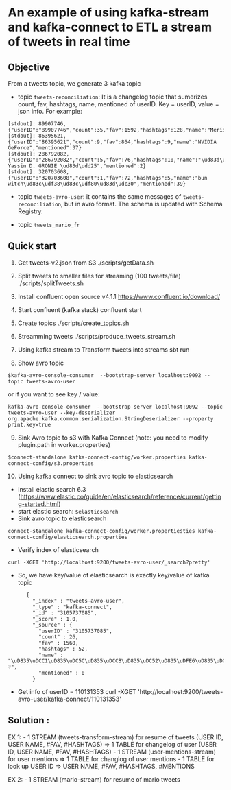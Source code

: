 # An example of using kafka-stream and kafka-connect to ETL a stream of tweets in real time

## Objective
From a tweets topic, we generate 3 kafka topic 

* topic `tweets-reconciliation`: It is a changelog topic that sumerizes count, fav, hashtags, name, mentioned of userID. Key = userID, value = json info. For example:

```
[stdout]: 89907746, {"userID":"89907746","count":35,"fav":1592,"hashtags":128,"name":"MeriStation.com","mentioned":7}
[stdout]: 86395621, {"userID":"86395621","count":9,"fav":864,"hashtags":9,"name":"NVIDIA GeForce","mentioned":37}
[stdout]: 286792082, {"userID":"286792082","count":5,"fav":76,"hashtags":10,"name":"\ud83d\udd25 Yassin D. GRONIE \ud83d\udd25","mentioned":2}
[stdout]: 320703608, {"userID":"320703608","count":1,"fav":72,"hashtags":5,"name":"bun witch\ud83c\udf38\ud83c\udf80\ud83d\udc30","mentioned":39}
```

* topic `tweets-avro-user`: it contains the same messages of `tweets-reconciliation`, but in avro format. The schema is updated with Schema Registry.

* topic `tweets_mario_fr`

## Quick start

1. Get tweets-v2.json from S3
./scripts/getData.sh 

2. Split tweets to smaller files for streaming (100 tweets/file)
./scripts/splitTweets.sh

3. Install confluent open source v4.1.1
https://www.confluent.io/download/

4. Start confluent (kafka stack)
confluent start

5. Create topics 
./scripts/create_topics.sh

6. Streamming tweets 
./scripts/produce_tweets_stream.sh

7. Using kafka stream to Transform tweets into streams
sbt run

8. Show avro topic
```
$kafka-avro-console-consumer  --bootstrap-server localhost:9092 --topic tweets-avro-user
```

or if you want to see key / value:
```
kafka-avro-console-consumer  --bootstrap-server localhost:9092 --topic tweets-avro-user --key-deserializer org.apache.kafka.common.serialization.StringDeserializer --property  print.key=true
```

9. Sink Avro topic to s3 with Kafka Connect   (note: you need to modify plugin.path in worker.properties)
```
$connect-standalone kafka-connect-config/worker.properties kafka-connect-config/s3.properties 
```


10. Using kafka connect to sink avro topic to elasticsearch

* install elastic search 6.3 (https://www.elastic.co/guide/en/elasticsearch/reference/current/getting-started.html)
* start elastic search: `$elasticsearch`
* Sink avro topic to elasticsearch 
```
connect-standalone kafka-connect-config/worker.propertiesties kafka-connect-config/elasticsearch.properties 
```
* Verify index of elasticsearch
```
curl -XGET 'http://localhost:9200/tweets-avro-user/_search?pretty'
```

* So, we have key/value of elasticsearch is exactly key/value of kafka topic

```
      {
        "_index" : "tweets-avro-user",
        "_type" : "kafka-connect",
        "_id" : "3105737085",
        "_score" : 1.0,
        "_source" : {
          "userID" : "3105737085",
          "count" : 26,
          "fav" : 1560,
          "hashtags" : 52,
          "name" : "\uD835\uDCC1\uD835\uDC5C\uD835\uDCCB\uD835\uDC52\uD835\uDFE6\uD835\uDC52\uD835\uDCCB\uD835\uDCB6 ♡",
          "mentioned" : 0
        }
```

* Get info of userID = 110131353
 curl -XGET 'http://localhost:9200/tweets-avro-user/kafka-connect/110131353'





## Solution :
EX 1:
	- 1 STREAM (tweets-transform-stream) for resume of tweets (USER ID, USER NAME, #FAV, #HASHTAGS) 
		=> 1 TABLE for changelog of user (USER ID, USER NAME, #FAV, #HASHTAGS) 
	- 1 STREAM (user-mentions-stream) for user mentions 
		=> 1 TABLE for changlog of user mentions
	- 1 TABLE for look up USER ID => USER NAME, #FAV, #HASHTAGS, #MENTIONS

EX 2:
	- 1 STREAM (mario-stream)  for resume of mario tweets 
